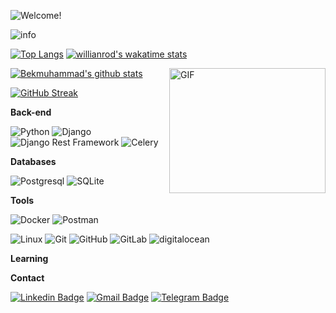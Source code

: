 ![Welcome!](COIp95v7.gif)


<img src="https://github-profile-summary-cards.vercel.app/api/cards/profile-details?username=Bekmuhammad-Mamadiyev&theme=github_dark" alt="info">

[![Top Langs](https://github-readme-stats.vercel.app/api/top-langs/?username=Bekmuhammad-Mamadiyev&theme=github_dark&show_icons=true)](https://github.com/Bekmuhammad-Mamadiyev/) [![willianrod's wakatime stats](https://github-readme-stats.vercel.app/api/wakatime?username=Bekmuhammad-Mamadiyev&theme=github_dark&layout=compact)](https://wakatime.com/@m_bekmuhammad)


<img align="right" alt="GIF" src="https://user-images.githubusercontent.com/5355808/139111924-210cc6fa-9fb1-4dac-929d-6324a5836a92.gif" width="250" height="200" />

[![Bekmuhammad's github stats](https://github-readme-stats.vercel.app/api?username=Bekmuhammad-Mamadiyev&theme=github_dark&show_icons=true)](https://github.com/Bekmuhammad-Mamadiyev/)
<!-- Readme Docs: https://github.com/anuraghazra/github-readme-stats -->

[![GitHub Streak](https://github-readme-streak-stats.herokuapp.com?user=Bekmuhammad-Mamadiyev&theme=tokyonight_duo&hide_border=true)](https://github.com/Bekmuhammad-Mamadiyev/)
<!-- https://github.com/denvercoder1/github-readme-streak-stats -->



**Back-end**

![Python](https://img.shields.io/badge/-Python-black?style=flat-square&logo=Python)
![Django](https://img.shields.io/badge/-Django-0aad48?style=flat-square&logo=Django)
![Django Rest Framework](https://img.shields.io/badge/DRF-red?style=flat-square&logo=Django)
![Celery](https://img.shields.io/badge/-Celery-%2300C7B7?style=flat-square&logo=Celery)

**Databases**

![Postgresql](https://img.shields.io/badge/-Postgresql-%232c3e50?style=flat-square&logo=Postgresql)
![SQLite](https://img.shields.io/badge/-Sqlite-%232c3e50?style=flat-square&logo=Sqlite)

**Tools**

![Docker](https://img.shields.io/badge/-Docker-46a2f1?style=flat-square&logo=docker&logoColor=white)
![Postman](https://img.shields.io/badge/Postman-FCA121?style=flat-square&logo=postman)

![Linux](https://img.shields.io/badge/Linux-black?style=flat-square&logo=linux)
![Git](https://img.shields.io/badge/-Git-black?style=flat-square&logo=git)
![GitHub](https://img.shields.io/badge/-GitHub-181717?style=flat-square&logo=github)
![GitLab](https://img.shields.io/badge/-GitLab-FCA121?style=flat-square&logo=gitlab)
<img src="https://img.shields.io/badge/Digital_Ocean-0080FF?style=for-the-badge&logo=DigitalOcean&logoColor=white" alt="digitalocean" />

**Learning**

**Contact**

[![Linkedin Badge](https://img.shields.io/badge/-Linkedin-blue?style=flat-square&logo=Linkedin&logoColor=white&link=https://www.linkedin.com/in/bekmuhammad-mamadiyev/)](https://www.linkedin.com/in/bekmuhammad-mamadiyev/)
[![Gmail Badge](https://img.shields.io/badge/-Gmail-c14438?style=flat-square&logo=Gmail&logoColor=white&link=mailto:bekmuhammadmamadiyev90@gmail.com)](mailto:bekmuhammadmamadiyev90@gmail.com)
[![Telegram Badge](https://img.shields.io/badge/-Telegram-blue?style=flat-square&logo=Telegram&logoColor=white&link=https://t.me/Bekmuhammad_Mamadiyev)](https://t.me/Bekmuhammad_Mamadiyev)

